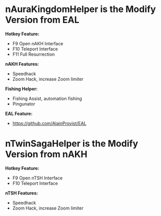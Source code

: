 # **nAuraKingdomHelper is the Modify Version from EAL**

**Hotkey Feature:**
- F9 Open nAKH Interface
- F10 Teleport Interface
- F11 Full Resurrection

**nAKH Features:**
- Speedhack
- Zoom Hack, increase Zoom limiter

**Fishing Helper:**
- Fishing Assist, automation fishing
- Pingunator

**EAL Feature:**
- https://github.com/AlainProvist/EAL

# **nTwinSagaHelper is the Modify Version from nAKH**

**Hotkey Feature:**
- F9 Open nTSH Interface
- F10 Teleport Interface

**nTSH Features:**
- Speedhack
- Zoom Hack, increase Zoom limiter
